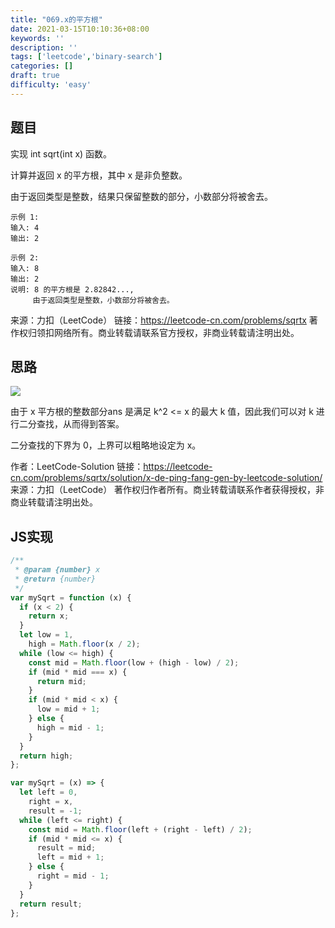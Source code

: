 ```yaml
---
title: "069.x的平方根"
date: 2021-03-15T10:10:36+08:00
keywords: ''
description: ''
tags: ['leetcode','binary-search']
categories: []
draft: true
difficulty: 'easy'
---
```


## 题目

实现 int sqrt(int x) 函数。

计算并返回 x 的平方根，其中 x 是非负整数。

由于返回类型是整数，结果只保留整数的部分，小数部分将被舍去。

```
示例 1:  
输入: 4
输出: 2

示例 2:  
输入: 8
输出: 2
说明: 8 的平方根是 2.82842..., 
     由于返回类型是整数，小数部分将被舍去。
```

来源：力扣（LeetCode）
链接：https://leetcode-cn.com/problems/sqrtx
著作权归领扣网络所有。商业转载请联系官方授权，非商业转载请注明出处。

## 思路 

<img src="https://i.loli.net/2021/07/27/wrb1mWDLVIdsl2X.jpg" /> 

由于 x 平方根的整数部分ans 是满足 k^2 <= x 的最大 k 值，因此我们可以对 k 进行二分查找，从而得到答案。

二分查找的下界为 0，上界可以粗略地设定为 x。

作者：LeetCode-Solution
链接：https://leetcode-cn.com/problems/sqrtx/solution/x-de-ping-fang-gen-by-leetcode-solution/
来源：力扣（LeetCode）
著作权归作者所有。商业转载请联系作者获得授权，非商业转载请注明出处。

## JS实现

```javascript
/**
 * @param {number} x
 * @return {number}
 */
var mySqrt = function (x) {
  if (x < 2) {
    return x;
  }
  let low = 1,
    high = Math.floor(x / 2);
  while (low <= high) {
    const mid = Math.floor(low + (high - low) / 2);
    if (mid * mid === x) {
      return mid;
    }
    if (mid * mid < x) {
      low = mid + 1;
    } else {
      high = mid - 1;
    }
  }
  return high;
};
```

```javascript
var mySqrt = (x) => {
  let left = 0,
    right = x,
    result = -1;
  while (left <= right) {
    const mid = Math.floor(left + (right - left) / 2);
    if (mid * mid <= x) {
      result = mid;
      left = mid + 1;
    } else {
      right = mid - 1;
    }
  }
  return result;
};
```

